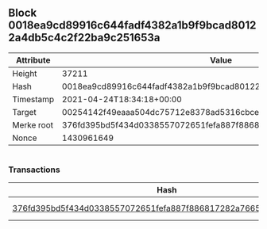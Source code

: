 ## Block 0018ea9cd89916c644fadf4382a1b9f9bcad80122a4db5c4c2f22ba9c251653a

Attribute | Value
--- | ---
Height | 37211
Hash | 0018ea9cd89916c644fadf4382a1b9f9bcad80122a4db5c4c2f22ba9c251653a
Timestamp | 2021-04-24T18:34:18+00:00
Target | 00254142f49eaaa504dc75712e8378ad5316cbcead634704b3734b6271167cc4
Merke root | 376fd395bd5f434d0338557072651fefa887f886817282a76651f5c857a0aaec
Nonce | 1430961649

```

```

### Transactions

Hash | Amount
--- | ---
[376fd395bd5f434d0338557072651fefa887f886817282a76651f5c857a0aaec](376fd395bd5f434d0338557072651fefa887f886817282a76651f5c857a0aaec.md) | 10.00000000 SKEPTI 

